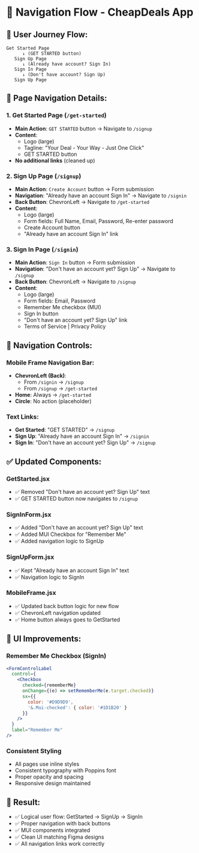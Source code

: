 # 🔄 Navigation Flow - CheapDeals App

## 📱 **User Journey Flow:**

```
Get Started Page
      ↓ (GET STARTED button)
   Sign Up Page  
      ↓ (Already have account? Sign In)
   Sign In Page
      ↓ (Don't have account? Sign Up)
   Sign Up Page
```

## 🎯 **Page Navigation Details:**

### 1. **Get Started Page** (`/get-started`)
- **Main Action**: `GET STARTED` button → Navigate to `/signup`
- **Content**: 
  - Logo (large)
  - Tagline: "Your Deal - Your Way - Just One Click"
  - GET STARTED button
- **No additional links** (cleaned up)

### 2. **Sign Up Page** (`/signup`)
- **Main Action**: `Create Account` button → Form submission
- **Navigation**: "Already have an account Sign In" → Navigate to `/signin`
- **Back Button**: ChevronLeft → Navigate to `/get-started`
- **Content**:
  - Logo (large)
  - Form fields: Full Name, Email, Password, Re-enter password
  - Create Account button
  - "Already have an account Sign In" link

### 3. **Sign In Page** (`/signin`)
- **Main Action**: `Sign In` button → Form submission
- **Navigation**: "Don't have an account yet? Sign Up" → Navigate to `/signup`
- **Back Button**: ChevronLeft → Navigate to `/signup`
- **Content**:
  - Logo (large)
  - Form fields: Email, Password
  - Remember Me checkbox (MUI)
  - Sign In button
  - "Don't have an account yet? Sign Up" link
  - Terms of Service | Privacy Policy

## 🔧 **Navigation Controls:**

### **Mobile Frame Navigation Bar:**
- **ChevronLeft (Back)**: 
  - From `/signin` → `/signup`
  - From `/signup` → `/get-started`
- **Home**: Always → `/get-started`
- **Circle**: No action (placeholder)

### **Text Links:**
- **Get Started**: "GET STARTED" → `/signup`
- **Sign Up**: "Already have an account Sign In" → `/signin`
- **Sign In**: "Don't have an account yet? Sign Up" → `/signup`

## ✅ **Updated Components:**

### **GetStarted.jsx**
- ✅ Removed "Don't have an account yet? Sign Up" text
- ✅ GET STARTED button now navigates to `/signup`

### **SignInForm.jsx**
- ✅ Added "Don't have an account yet? Sign Up" text
- ✅ Added MUI Checkbox for "Remember Me"
- ✅ Added navigation logic to SignUp

### **SignUpForm.jsx**
- ✅ Kept "Already have an account Sign In" text
- ✅ Navigation logic to SignIn

### **MobileFrame.jsx**
- ✅ Updated back button logic for new flow
- ✅ ChevronLeft navigation updated
- ✅ Home button always goes to GetStarted

## 🎨 **UI Improvements:**

### **Remember Me Checkbox (SignIn)**
```jsx
<FormControlLabel
  control={
    <Checkbox
      checked={rememberMe}
      onChange={(e) => setRememberMe(e.target.checked)}
      sx={{
        color: '#D9D9D9',
        '&.Mui-checked': { color: '#1D1B20' }
      }}
    />
  }
  label="Remember Me"
/>
```

### **Consistent Styling**
- All pages use inline styles
- Consistent typography with Poppins font
- Proper opacity and spacing
- Responsive design maintained

## 🚀 **Result:**
- ✅ Logical user flow: GetStarted → SignUp → SignIn
- ✅ Proper navigation with back buttons
- ✅ MUI components integrated
- ✅ Clean UI matching Figma designs
- ✅ All navigation links work correctly
